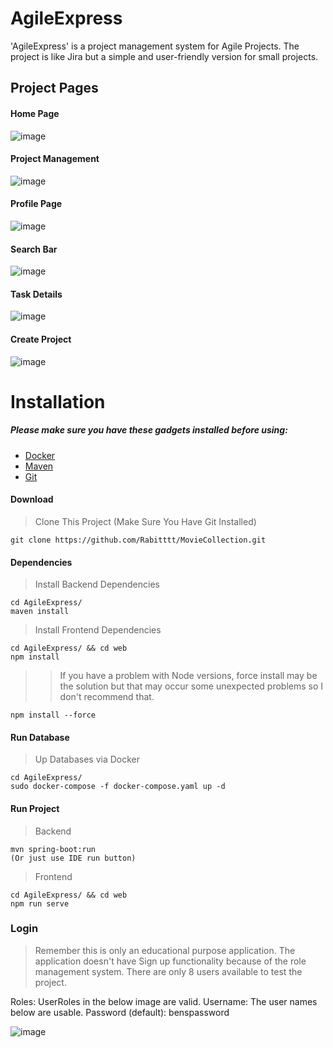 # AgileExpress
'AgileExpress' is a project management system for Agile Projects. The project is like Jira but a simple and user-friendly version for small projects.

## Project Pages
#### Home Page
![image](https://user-images.githubusercontent.com/42180909/187693641-71c17237-1d22-4b0c-b43f-a55aab76b5ae.png)

#### Project Management
![image](https://user-images.githubusercontent.com/42180909/187688917-9574ec4a-faa7-4449-b7fb-de6c691dd06a.png)

#### Profile Page 
![image](https://user-images.githubusercontent.com/42180909/187689091-077fbffd-a9af-4dfb-8667-cdf7ba00880c.png)

#### Search Bar
![image](https://user-images.githubusercontent.com/42180909/187689234-e3945c2f-4422-4fab-9d16-eb164edf8328.png)

#### Task Details
![image](https://user-images.githubusercontent.com/42180909/187689436-6bd9bb5c-3cca-4a94-a5a8-f9d01ebce12c.png)

#### Create Project 
![image](https://user-images.githubusercontent.com/42180909/187689555-0df352ec-650d-42c1-9ea8-25607bc6536d.png)



# Installation

##### Please make sure you have these gadgets installed before using:
* [Docker](https://docs.docker.com/engine/install/)
* [Maven](https://maven.apache.org/index.html) 
* [Git](https://git-scm.com/downloads)

#### Download
> Clone This Project (Make Sure You Have Git Installed)
```
git clone https://github.com/Rabitttt/MovieCollection.git
```

#### Dependencies
> Install Backend Dependencies 
```
cd AgileExpress/
maven install
```
> Install Frontend Dependencies
```
cd AgileExpress/ && cd web
npm install
```
>> If you have a problem with Node versions, force install may be the solution but that may occur some unexpected problems so I don't recommend that.
```
npm install --force
```

#### Run Database

> Up Databases via Docker
```
cd AgileExpress/
sudo docker-compose -f docker-compose.yaml up -d
```

#### Run Project
> Backend 
```
mvn spring-boot:run
(Or just use IDE run button)
```
> Frontend 
```
cd AgileExpress/ && cd web
npm run serve
```


### Login
> Remember this is only an educational purpose application.
The application doesn't have Sign up functionality because of the role management system. There are only 8 users available to test the project.

Roles: UserRoles in the below image are valid.
Username: The user names below are usable.
Password (default): benspassword 

![image](https://user-images.githubusercontent.com/42180909/187694444-1b4530cd-913a-4f94-badc-945abd9ab938.png)

